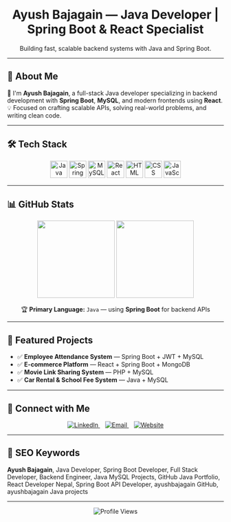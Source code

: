 <!-- Primary SEO Title -->
<h1 align="center">Ayush Bajagain — Java Developer | Spring Boot & React Specialist</h1>

<p align="center">Building fast, scalable backend systems with Java and Spring Boot.</p>

---

## 🚀 About Me

👋 I'm **Ayush Bajagain**, a full-stack Java developer specializing in backend development with **Spring Boot**, **MySQL**, and modern frontends using **React**.  
💡 Focused on crafting scalable APIs, solving real-world problems, and writing clean code.

---

## 🛠️ Tech Stack

<p align="center">
  <img src="https://cdn.jsdelivr.net/gh/devicons/devicon/icons/java/java-original.svg" width="40" height="40" alt="Java"/>
  <img src="https://cdn.jsdelivr.net/gh/devicons/devicon/icons/spring/spring-original.svg" width="40" height="40" alt="Spring Boot"/>
  <img src="https://cdn.jsdelivr.net/gh/devicons/devicon/icons/mysql/mysql-original.svg" width="40" height="40" alt="MySQL"/>
  <img src="https://cdn.jsdelivr.net/gh/devicons/devicon/icons/react/react-original.svg" width="40" height="40" alt="React"/>
  <img src="https://cdn.jsdelivr.net/gh/devicons/devicon/icons/html5/html5-original.svg" width="40" height="40" alt="HTML"/>
  <img src="https://cdn.jsdelivr.net/gh/devicons/devicon/icons/css3/css3-original.svg" width="40" height="40" alt="CSS"/>
  <img src="https://cdn.jsdelivr.net/gh/devicons/devicon/icons/javascript/javascript-original.svg" width="40" height="40" alt="JavaScript"/>
</p>

---

## 📊 GitHub Stats

<p align="center">
  <img src="https://github-readme-stats.vercel.app/api?username=ayushbajagain&show_icons=true&theme=radical&hide_border=true&include_all_commits=true&count_private=true" height="180" />
  <img src="https://github-readme-stats.vercel.app/api/top-langs/?username=ayushbajagain&layout=compact&langs_count=6&theme=radical&hide_border=true" height="180" />
</p>

<p align="center">
  🏆 <strong>Primary Language:</strong> <code>Java</code> — using <strong>Spring Boot</strong> for backend APIs
</p>

---

## 📂 Featured Projects

- ✅ **Employee Attendance System** — Spring Boot + JWT + MySQL  
- ✅ **E-commerce Platform** — React + Spring Boot + MongoDB  
- ✅ **Movie Link Sharing System** — PHP + MySQL  
- ✅ **Car Rental & School Fee System** — Java + MySQL

---

## 🔗 Connect with Me

<p align="center">
  <a href="https://www.linkedin.com/in/ayush-bajagain-4a1169319/" target="_blank">
    <img src="https://img.icons8.com/color/48/linkedin.png" alt="LinkedIn" />
  </a>
  &nbsp;&nbsp;
  <a href="mailto:ayushbajagain0007@gmail.com">
    <img src="https://img.icons8.com/fluency/48/gmail-new.png" alt="Email" />
  </a>
  &nbsp;&nbsp;
  <a href="https://www.ayushbajagain.com.np" target="_blank">
    <img src="https://img.icons8.com/color/48/domain.png" alt="Website" />
  </a>
</p>

---

## 🔎 SEO Keywords

**Ayush Bajagain**, Java Developer, Spring Boot Developer, Full Stack Developer, Backend Engineer, Java MySQL Projects, GitHub Java Portfolio, React Developer Nepal, Spring Boot API Developer, ayushbajagain GitHub, ayushbajagain Java projects

---

<p align="center">
  <img src="https://komarev.com/ghpvc/?username=ayushbajagain&color=brightgreen" alt="Profile Views" />
</p>
